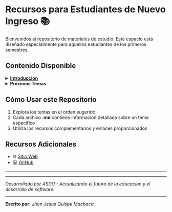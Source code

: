 # Recursos para Estudiantes de Nuevo Ingreso 📚

Bienvenidos al repositorio de materiales de estudio. Este espacio está diseñado especialmente para aquellos estudiantes de los primeros semestres.

## Contenido Disponible

<details>
<summary><b><a href="Introduccion.md">Introducción</a></b></summary>

- Conceptos básicos de IA
- Machine Learning y Redes Neuronales
- Impacto en el desarrollo moderno
</details>

<details>
<summary><b>Próximos Temas</b></summary>
- Git y Control de Versiones
- Metodologías Ágiles
- Fundamentos de Programación
- Estructuras de Datos
- Bases de Datos
</details>

## Cómo Usar este Repositorio
1. Explora los temas en el orden sugerido
2. Cada archivo **.md** contiene información detallada sobre un tema específico
3. Utiliza los recursos complementarios y enlaces proporcionados

## Recursos Adicionales
- 🌐 [Sitio Web]([https://elbunker.netlifg.app](https://asdu.onrender.com/asdu))
- 💻 [GitHub](https://github.com/asdu0)
---
---
*Desarrollado por ASDU - Actualizando el futuro de la educación y el desarrollo de software.*
___
**Escrito por:** *Jhon Jesus Quispe Machaca.*
